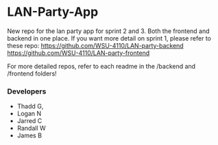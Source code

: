 # LAN-Party-App
New repo for the lan party app for sprint 2 and 3. Both the frontend and backend in one place.
If you want more detail on sprint 1, please refer to these repo:
https://github.com/WSU-4110/LAN-party-backend
https://github.com/WSU-4110/LAN-party-frontend

For more detailed repos, refer to each readme in the /backend and /frontend folders!

### Developers
- Thadd G, 
- Logan N
- Jarred C
- Randall W
- James B
